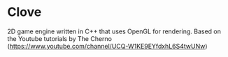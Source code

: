 # Clove
2D game engine written in C++ that uses OpenGL for rendering. Based on the Youtube tutorials by The Cherno (https://www.youtube.com/channel/UCQ-W1KE9EYfdxhL6S4twUNw)
